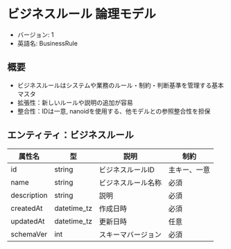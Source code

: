 # ビジネスルール 論理モデル

- バージョン: 1
- 英語名: BusinessRule

## 概要

- ビジネスルールはシステムや業務のルール・制約・判断基準を管理する基本マスタ
- 拡張性：新しいルールや説明の追加が容易
- 整合性：IDは一意, nanoidを使用する、他モデルとの参照整合性を担保

## エンティティ：ビジネスルール

| 属性名      | 型          | 説明               | 制約         |
| ----------- | ----------- | ------------------ | ------------ |
| id          | string      | ビジネスルールID   | 主キー、一意 |
| name        | string      | ビジネスルール名称 | 必須         |
| description | string      | 説明               | 必須         |
| createdAt   | datetime_tz | 作成日時           | 必須         |
| updatedAt   | datetime_tz | 更新日時           | 任意         |
| schemaVer   | int         | スキーマバージョン | 必須         |
